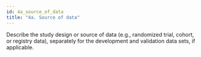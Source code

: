 ```yaml
---
id: 4a_source_of_data
title: "4a. Source of data"
---
```

Describe the study design or source of data (e.g., randomized trial, cohort, or registry data), separately for the development and validation data sets, if applicable.